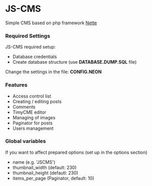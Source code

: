 JS-CMS
======

Simple CMS based on php framework [Nette](http://nette.org/)

### Required Settings
JS-CMS required setup:
* Database credentials
* Create database structure (use **DATABASE.DUMP.SQL** file)

Change the settings in the file: **CONFIG.NEON**

### Features
* Access control list
* Creating / editing posts
* Comments
* TimyCME editor
* Managing of images
* Paginator for posts
* Users management

### Global variables
If you want to affect prepared options (set up in the options section)
* name (e.g. 'JSCMS')
* thumbnail_width (default: 230)
* thumbnail_height (defautl: 230)
* items_per_page (Paginator, default: 10)


